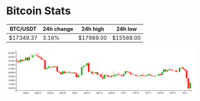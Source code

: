 # Bitcoin Stats

BTC/USDT|24h change|24h high|24h low|
|---|---|---|---|
|$17349.37|3.16%|$17989.00|$15588.00|

<img src="./chart.svg">
